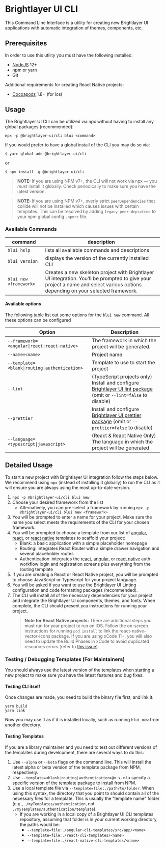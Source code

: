 # Brightlayer UI CLI

This Command Line Interface is a utility for creating new Brightlayer UI applications with automatic integration of themes, components, etc.

## Prerequisites

In order to use this utility you must have the following installed:

-   [NodeJS](https://nodejs.org/en/download/) 12+
-   npm or yarn
-   Git

Additional requirements for creating React Native projects:

-   [Cocoapods](https://cocoapods.org/) 1.8+ (for ios)

## Usage

The Brightlayer UI CLI can be utilized via npx without having to install any global packages (recommended):

```
npx -p @brightlayer-ui/cli blui <command>
```

If you would prefer to have a global install of the CLI you may do so via:

```shell
$ yarn global add @brightlayer-ui/cli
```

or

```shell
$ npm install -g @brightlayer-ui/cli
```

> **NOTE:** If you are using NPM v7+, the CLI will not work via npx — you _must_ install it globally. Check periodically to make sure you have the latest version.

> **NOTE:** If you are using NPM v7+, overly strict `peerDependencies` that collide will not be installed which causes issues with certain templates. This can be resolved by adding `legacy-peer-deps=true` to your npm global config `.npmrc` file.

### Available Commands

| command                | description                                                                                                                                                                     |
| ---------------------- | ------------------------------------------------------------------------------------------------------------------------------------------------------------------------------- |
| `blui help`            | lists all available commands and descriptions                                                                                                                                   |
| `blui version`         | displays the version of the currently installed CLI                                                                                                                             |
| `blui new <framework>` | Creates a new skeleton project with Brightlayer UI integration. You'll be prompted to give your project a name and select various options depending on your selected framework. |

#### Available options

The following table list out some options for the `blui new` command. All these options can be configured

| Option                                                   | Description                                                                                                                                                                     |
| -------------------------------------------------------- | ------------------------------------------------------------------------------------------------------------------------------------------------------------------------------- |
| <code>--framework=<angular\|react\|react-native></code>  | The framework in which the project will be generated.                                                                                                                           |
| `--name=<name>`                                          | Project name                                                                                                                                                                    |
| <code>--template=<blank\|routing\|authentication></code> | Template to use to start the project                                                                                                                                            |
| `--lint`                                                 | (TypeScript projects only) Install and configure [Brightlayer UI lint package](https://www.npmjs.com/package/@brightlayer-ui/eslint-config) (omit or `--lint=false` to disable) |
| `--prettier`                                             | Install and configure [Brightlayer UI prettier package](https://www.npmjs.com/package/@brightlayer-ui/prettier-config) (omit or `--prettier=false` to disable)                  |
| <code>--language=<typescript\|javascript></code>         | (React & React Native Only) The language in which the project will be generated                                                                                                 |

## Detailed Usage

To start a new project with Brightlayer UI integration follow the steps below. We recommend using `npx` (instead of installing it globally) to run the CLI as it will ensure you are always using the most up-to-date version.

1. `npx -p @brightlayer-ui/cli blui new`
2. Choose your desired framework from the list
    - Alternatively, you can pre-select a framework by running `npx -p @brightlayer-ui/cli blui new <framework>`
3. You will be prompted to enter a name for your project. Make sure the name you select meets the requirements of the CLI for your chosen framework.
4. You will be prompted to choose a template from our list of [angular](https://github.com/brightlayer-ui/angular-cli-templates/tree/master), [react](https://github.com/brightlayer-ui/react-cli-templates/tree/master), or [react native](https://github.com/brightlayer-ui/react-native-cli-templates/tree/master) templates to scaffold your project:
    - Blank: a basic application with a simple placeholder homepage
    - Routing: integrates React Router with a simple drawer navigation and several placeholder routes
    - Authentication: integrates the [react](https://www.npmjs.com/package/@brightlayer-ui/react-auth-workflow), [angular](https://www.npmjs.com/package/@brightlayer-ui/angular-auth-workflow), or [react native](https://www.npmjs.com/package/@brightlayer-ui/react-native-auth-workflow) auth-workflow login and registration screens plus everything from the routing template
5. If you are creating a React or React Native project, you will be prompted to choose JavaScript or Typescript for your project language.
6. You will be asked if you want to use the Brightlayer UI Linting configuration and code formatting packages (recommended).
7. The CLI will install all of the necessary dependencies for your project and integrate the Brightlayer UI components, themes, and fonts. When complete, the CLI should present you instructions for running your project.
    > **Note for React Native projects:** There are additional steps you must run for your project to run on iOS. Follow the on-screen instructions for running `pod install` to link the react-native-vector-icons package. If you are using xCode 11+, you will also need to update the Build Phases in xCode to avoid duplicated resources errors (refer to [this issue](https://github.com/oblador/react-native-vector-icons/issues/1074)).

### Testing / Debugging Templates (For Maintainers)

You should always use the latest version of the templates when starting a new project to make sure you have the latest features and bug fixes.

#### Testing CLI itself

Once changes are made, you need to build the binary file first, and link it.

```
yarn build
yarn link
```

Now you may use it as if it is installed locally, such as running `blui new` from another directory.

#### Testing Templates

If you are a library maintainer and you need to test out different versions of the templates during development, there are several ways to do this:

1.  Use `--alpha` or `--beta` flags on the command line. This will install the latest alpha or beta version of the template package from NPM, respectively.
2.  Use `--template=<blank|routing|authentication>@x.x.x` to specify a specific version of the template package to install from NPM.
3.  Use a local template file via `--template=file:./path/to/folder`. When using this syntax, the directory that you point to should contain all of the necessary files for a template. This is usually the "template name" folder (e.g., `./myTemplates/authentication`, not `./myTemplates/authentication/template`).
    -   If you are working in a local copy of a Brightlayer UI CLI templates repository, assuming that folder is in your current working directory, the paths would be:
        -   `--template=file:./angular-cli-templates/src/app/<name>`
        -   `--template=file:./react-cli-templates/<name>`
        -   `--template=file:./react-native-cli-templates/<name>`
